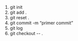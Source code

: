 1. git init
2. git add .
3. git reset .
4. git commit -m “primer commit”
5. git log
6. git checkout -- .
